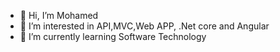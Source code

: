 - 👋 Hi, I’m Mohamed
- 👀 I’m interested in API,MVC,Web APP, .Net core and Angular
- 🌱 I’m currently learning Software Technology

<!---
Mohdev0021/Mohdev0021 is a ✨ special ✨ repository because its `README.md` (this file) appears on your GitHub profile.
You can click the Preview link to take a look at your changes.
--->
